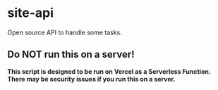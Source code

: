 # site-api
Open source API to handle some tasks.

## Do NOT run this on a server!
**This script is designed to be run on Vercel as a Serverless Function. There may be security issues if you run this on a server.**
